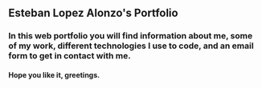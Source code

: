 ## Esteban Lopez Alonzo's Portfolio

### In this web portfolio you will find information about me, some of my work, different technologies I use to code, and an email form to get in contact with me.

#### Hope you like it, greetings.
